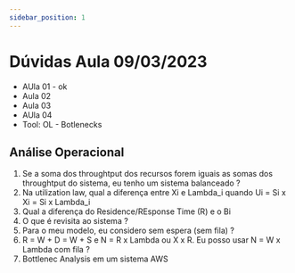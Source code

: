 ```yaml
---
sidebar_position: 1
---
```


# Dúvidas Aula 09/03/2023

- AUla 01 - ok
- Aula 02
- Aula 03
- AUla 04
- Tool: OL - Botlenecks

## Análise Operacional

1. Se a soma dos throughtput dos recursos forem iguais as somas dos throughtput do sistema, eu tenho um sistema balanceado ?
2. Na utilization law, qual a diferença entre Xi e Lambda_i quando Ui = Si x Xi = Si x Lambda_i
3. Qual a diferença do Residence/REsponse Time (R) e o Bi
4. O que é revisita ao sistema ?
5. Para o meu modelo, eu considero sem espera (sem fila) ?
6. R = W + D = W + S e N = R x Lambda ou X x R. Eu posso usar N = W x Lambda com fila ?
7. Bottlenec Analysis em um sistema AWS